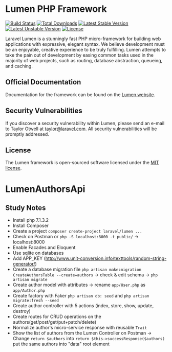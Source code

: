 # Lumen PHP Framework

[![Build Status](https://travis-ci.org/laravel/lumen-framework.svg)](https://travis-ci.org/laravel/lumen-framework)
[![Total Downloads](https://poser.pugx.org/laravel/lumen-framework/d/total.svg)](https://packagist.org/packages/laravel/lumen-framework)
[![Latest Stable Version](https://poser.pugx.org/laravel/lumen-framework/v/stable.svg)](https://packagist.org/packages/laravel/lumen-framework)
[![Latest Unstable Version](https://poser.pugx.org/laravel/lumen-framework/v/unstable.svg)](https://packagist.org/packages/laravel/lumen-framework)
[![License](https://poser.pugx.org/laravel/lumen-framework/license.svg)](https://packagist.org/packages/laravel/lumen-framework)

Laravel Lumen is a stunningly fast PHP micro-framework for building web applications with expressive, elegant syntax. We believe development must be an enjoyable, creative experience to be truly fulfilling. Lumen attempts to take the pain out of development by easing common tasks used in the majority of web projects, such as routing, database abstraction, queueing, and caching.

## Official Documentation

Documentation for the framework can be found on the [Lumen website](https://lumen.laravel.com/docs).

## Security Vulnerabilities

If you discover a security vulnerability within Lumen, please send an e-mail to Taylor Otwell at taylor@laravel.com. All security vulnerabilities will be promptly addressed.

## License

The Lumen framework is open-sourced software licensed under the [MIT license](https://opensource.org/licenses/MIT).

# LumenAuthorsApi

## Study Notes

* Install php 7.1.3.2
* Install Composer
* Create a project `composer create-project laravel/lumen ...`
* Check on Postman or `php -S localhost:8000 -t public/` -> localhost:8000
* Enable Facades and Eloquent
* Use sqlite on databases
* Add APP_KEY (http://www.unit-conversion.info/texttools/random-string-generator/)
* Create a database migration file `php artisan make:migration CreateAuthorsTable --create=authors` 
  -> check & edit schema -> `php artisan migrate`
* Create author model with attributes -> rename `app/User.php` as `app/Author.php`
* Create factory with Faker 
  `php artisan db: seed` and `php artisan migrate:fresh --seed`
* Create author controller with 5 actions (index, store, show, update, destroy)
* Create routes for CRUD operations on the authors(get/post/get/put+patch/delete)
* Normalize author's micro-service response with reusable `Trait`
* Show the list of authors from the Lumen Controller on Postman
  -> Change `return $authors` into `return $this->successResponse($authors)` put the same authors into "data" root element


